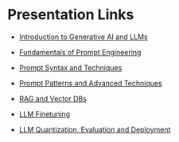 
Presentation Links
==================

- [Introduction to Generative AI and LLMs](https://www.canva.com/design/DAGOAP8WkqA/cROnwcxSpQ9cdIGMaGFq8w/edit?utm_content=DAGOAP8WkqA&utm_campaign=designshare&utm_medium=link2&utm_source=sharebutton)

- [Fundamentals of Prompt Engineering](https://www.canva.com/design/DAGRqeImA3o/nPIZjABDxtBpMqXUSq18hA/edit?utm_content=DAGRqeImA3o&utm_campaign=designshare&utm_medium=link2&utm_source=sharebutton)

- [Prompt Syntax and Techniques](https://www.canva.com/design/DAGRqVC7Y3g/R_8hbvajLykBeOqBSwh4dQ/edit?utm_content=DAGRqVC7Y3g&utm_campaign=designshare&utm_medium=link2&utm_source=sharebutton)

- [Prompt Patterns and Advanced Techniques](https://www.canva.com/design/DAGRqcu4nqI/fjcKuDwB3l3BIeBgpo95lA/edit?utm_content=DAGRqcu4nqI&utm_campaign=designshare&utm_medium=link2&utm_source=sharebutton)

- [RAG and Vector DBs](https://www.canva.com/design/DAGRqaIiL0g/MhtpiaspEZiudhCXyK4WQA/edit?utm_content=DAGRqaIiL0g&utm_campaign=designshare&utm_medium=link2&utm_source=sharebutton)

- [LLM Finetuning](https://www.canva.com/design/DAGTEqeqnsQ/C01iEcsBigf_oGUj4qrOhQ/edit?utm_content=DAGTEqeqnsQ&utm_campaign=designshare&utm_medium=link2&utm_source=sharebutton)
  
- [LLM Quantization, Evaluation and Deployment](https://www.canva.com/design/DAGTEg2uTAo/af1V4ElHpDDhjr4jbSAUag/edit?utm_content=DAGTEg2uTAo&utm_campaign=designshare&utm_medium=link2&utm_source=sharebutton)


